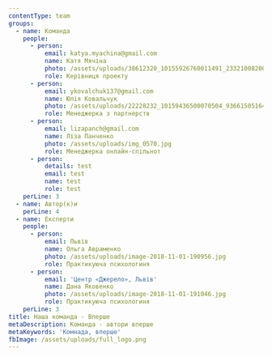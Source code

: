 ```yaml
---
contentType: team
groups:
  - name: Команда
    people:
      - person:
          email: katya.myachina@gmail.com
          name: Катя Мячіна
          photo: /assets/uploads/38612320_10155926760011491_2332100820058767360_n.jpg
          role: Керівниця проекту
      - person:
          email: ykovalchuk137@gmail.com
          name: Юлія Ковальчук
          photo: /assets/uploads/22228232_10159436500070504_936615051645064541_n.jpg
          role: Менеджерка з партнерств
      - person:
          email: lizapanch@gmail.com
          name: Ліза Панченко
          photo: /assets/uploads/img_0570.jpg
          role: Менеджерка онлайн-спільнот
      - person:
          details: test
          email: test
          name: test
          role: test
    perLine: 3
  - name: Автор(к)и
    perLine: 4
  - name: Експерти
    people:
      - person:
          email: Львів
          name: Ольга Авраменко
          photo: /assets/uploads/image-2018-11-01-190956.jpg
          role: Практикуюча психологиня
      - person:
          email: 'Центр «Джерело», Львів'
          name: Дана Яковенко
          photo: /assets/uploads/image-2018-11-01-191046.jpg
          role: Практикуюча психологиня
    perLine: 3
title: Наша команда - Вперше
metaDescription: Команда - автори вперше
metaKeywords: 'Комнада, вперше'
fbImage: /assets/uploads/full_logo.png
---
```


